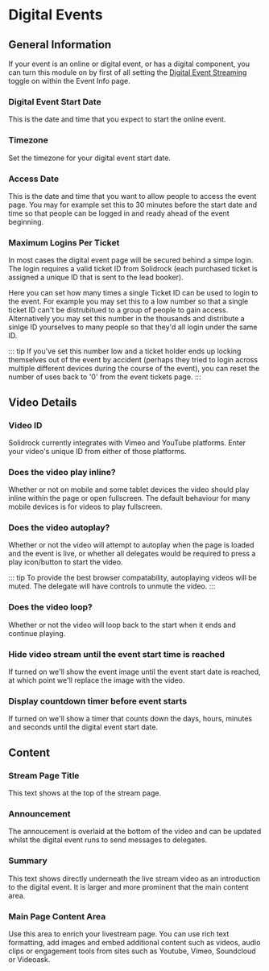 # Digital Events

## General Information

If your event is an online or digital event, or has a digital component, you can turn this module on by first of all setting the [Digital Event Streaming](/guide/event.md#digital-event-streaming) toggle on within the Event Info page.

### Digital Event Start Date

This is the date and time that you expect to start the online event.

### Timezone

Set the timezone for your digital event start date.

### Access Date

This is the date and time that you want to allow people to access the event page. You may for example set this to 30 minutes before the start date and time so that people can be logged in and ready ahead of the event beginning.

### Maximum Logins Per Ticket

In most cases the digital event page will be secured behind a simpe login. The login requires a valid ticket ID from Solidrock (each purchased ticket is assigned a unique ID that is sent to the lead booker). 

Here you can set how many times a single Ticket ID can be used to login to the event. For example you may set this to a low number so that a single ticket ID can't be distrubitued to a group of people to gain access. Alternatively you may set this number in the thousands and distribute a sinlge ID yourselves to many people so that they'd all login under the same ID.

::: tip
If you've set this number low and a ticket holder ends up locking themselves out of the event by accident (perhaps they tried to login across multiple different devices during the course of the event), you can reset the number of uses back to '0' from the event tickets page.
:::

## Video Details

### Video ID

Solidrock currently integrates with Vimeo and YouTube platforms. Enter your video's unique ID from either of those platforms.

### Does the video play inline?

Whether or not on mobile and some tablet devices the video should play inline within the page or open fullscreen. The default behaviour for many mobile devices is for videos to play fullscreen.

### Does the video autoplay?

Whether or not the video will attempt to autoplay when the page is loaded and the event is live, or whether all delegates would be required to press a play icon/button to start the video.

::: tip
To provide the best browser compatability, autoplaying videos will be muted. The delegate will have controls to unmute the video.
:::

### Does the video loop?

Whether or not the video will loop back to the start when it ends and continue playing.

### Hide video stream until the event start time is reached

If turned on we'll show the event image until the event start date is reached, at which point we'll replace the image with the video.

### Display countdown timer before event starts

If turned on we'll show a timer that counts down the days, hours, minutes and seconds until the digital event start date.

## Content

### Stream Page Title

This text shows at the top of the stream page.

### Announcement

The annoucement is overlaid at the bottom of the video and can be updated whilst the digital event runs to send messages to delegates.

### Summary

This text shows directly underneath the live stream video as an introduction to the digital event. It is larger and more prominent that the main content area.

### Main Page Content Area

Use this area to enrich your livestream page. You can use rich text formatting, add images and embed additional content such as videos, audio clips or engagement tools from sites such as Youtube, Vimeo, Soundcloud or Videoask.